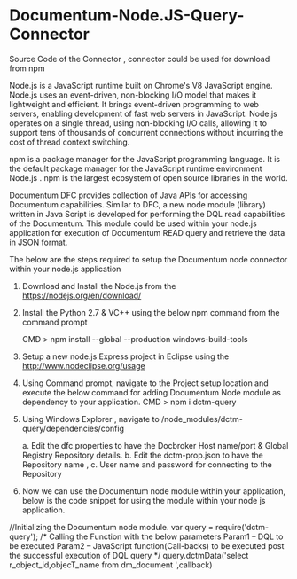 # Documentum-Node.JS-Query-Connector

Source Code of the Connector , connector could be used for download from npm

Node.js is a JavaScript runtime built on Chrome's V8 JavaScript engine. Node.js uses an event-driven, non-blocking I/O model that makes it lightweight and efficient.  It brings event-driven programming to web servers, enabling development of fast web servers in JavaScript. Node.js operates on a single thread, using non-blocking I/O calls, allowing it to support tens of thousands of concurrent connections without incurring the cost of thread context switching.  

npm is a package manager for the JavaScript programming language. It is the default package manager for the JavaScript runtime environment Node.js . npm is the largest ecosystem of open source libraries in the world.

Documentum DFC provides collection of Java APIs for accessing Documentum capabilities.
Similar to DFC, a new node module (library) written in Java Script is developed for performing the DQL read capabilities of the Documentum.  This module could be used within your node.js application for execution of Documentum READ query and retrieve the data in JSON format.


The below are the steps required to setup the Documentum node connector within your node.js application

1.	Download and Install the Node.js from the https://nodejs.org/en/download/

2.	Install the Python 2.7 & VC++ using the below npm command from the command prompt

    CMD > npm install --global --production windows-build-tools

3.	Setup a new node.js Express project  in Eclipse using the http://www.nodeclipse.org/usage

4.	Using Command prompt, navigate to the Project setup location and execute the below command for adding Documentum Node module as dependency to your application.
     CMD > npm i dctm-query
     
5.	Using Windows Explorer , navigate to <Project Setup Location>/node_modules/dctm-query/dependencies/config

      a.	Edit the dfc.properties to have the Docbroker Host name/port & Global Registry Repository details.
      b.	Edit the dctm-prop.json to have the Repository name ,
      c.	User name and password for connecting to the Repository 


6.	Now we can use the Documentum node module within your application, below is the code snippet for using the module within your node js application.   

//Initializing the Documentum node module.
  var query = require('dctm-query');
/* Calling the Function with the below parameters 
Param1 – DQL to be executed
Param2 – JavaScript function(Call-backs) to be executed post the successful execution of DQL query */
query.dctmData('select r_object_id,objecT_name from dm_document ',callback)



